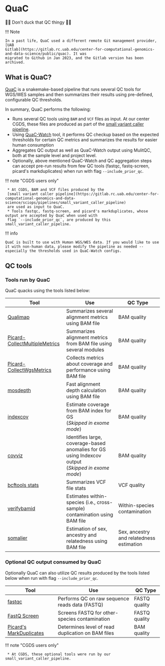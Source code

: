 # QuaC

🦆🦆 Don't duck that QC thingy 🦆🦆


!!! Note

    In a past life, QuaC used a different remote Git management provider, [UAB
    Gitlab](https://gitlab.rc.uab.edu/center-for-computational-genomics-and-data-science/public/quac). It was
    migrated to Github in Jan 2023, and the Gitlab version has been archived.


## What is QuaC?

[QuaC](https://github.com/uab-cgds-worthey/quac) is a snakemake-based pipeline that runs several QC tools for WGS/WES samples and then summarizes their results
using pre-defined, configurable QC thresholds.

In summary, QuaC performs the following:

- Runs several QC tools using `BAM` and `VCF` files as input. At our center CGDS, these files are produced as part of
  the [small variant caller
  pipeline](https://gitlab.rc.uab.edu/center-for-computational-genomics-and-data-science/sciops/pipelines/small_variant_caller_pipeline).
- Using [QuaC-Watch](./quac_watch.md) tool, it performs QC checkup based on the expected thresholds for certain QC metrics and summarizes
  the results for easier human consumption
- Aggregates QC output as well as QuaC-Watch output using MulitQC, both at the sample level and project level.
- Optionally, above mentioned QuaC-Watch and QC aggregation steps can accept pre-run results from few QC tools (fastqc,
   fastq-screen, picard's markduplicates) when run with flag `--include_prior_qc`. 


!!! note "CGDS users only"

     * At CGDS, BAM and VCF files produced by the 
     [small variant caller pipeline](https://gitlab.rc.uab.edu/center-for-computational-genomics-and-data-science/sciops/pipelines/small_variant_caller_pipeline) 
     are used as input to QuaC.
     * Tools fastqc, fastq-screen, and picard's markduplicates, whose output are accepted by QuaC when used with 
     flag `--include_prior_qc`, are produced by this small_variant_caller_pipeline.

!!! info

    QuaC is built to use with Human WGS/WES data. If you would like to use it with non-human data, please modify the pipeline as needed -- especially the thresholds used in QuaC-Watch configs.


## QC tools 

### Tools run by QuaC

QuaC quacks using the tools listed below:

| Tool                                                                                                                       | Use                                                                                                     | QC Type                                  |
| -------------------------------------------------------------------------------------------------------------------------- | ------------------------------------------------------------------------------------------------------- | ---------------------------------------- |
| [Qualimap](http://qualimap.conesalab.org/)                                                                                 | Summarizes several alignment metrics using BAM file                                                     | BAM quality                              |
| [Picard-CollectMultipleMetrics](https://broadinstitute.github.io/picard/command-line-overview.html#CollectMultipleMetrics) | Summarizes alignment metrics from BAM file using several modules                                        | BAM quality                              |
| [Picard-CollectWgsMetrics](https://broadinstitute.github.io/picard/command-line-overview.html#CollectWgsMetrics)           | Collects metrics about coverage and performance using BAM file                                          | BAM quality                              |
| [mosdepth](https://github.com/brentp/mosdepth)                                                                             | Fast alignment depth calculation using BAM file                                                         | BAM quality                              |
| [indexcov](https://github.com/brentp/goleft/tree/master/indexcov)                                                          | Estimate coverage from BAM index for GS <br />(*Skipped in exome mode*)                                 | BAM quality                              |
| [covviz](https://github.com/brwnj/covviz)                                                                                  | Identifies large, coverage-based anomalies for GS using Indexcov output <br />(*Skipped in exome mode*) | BAM quality                              |
| [bcftools stats](https://samtools.github.io/bcftools/bcftools.html#stats)                                                  | Summarizes VCF file stats                                                                               | VCF quality                              |
| [verifybamid](https://github.com/Griffan/VerifyBamID)                                                                      | Estimates within-species (i.e., cross-sample) contamination using BAM file                              | Within-species contamination             |
| [somalier](https://github.com/brentp/somalier)                                                                             | Estimation of sex, ancestry and relatedness using BAM file                                              | Sex, ancestry and relatedness estimation |


### Optional QC output consumed by QuaC

Optionally QuaC can also utilize QC results produced by the tools listed below when run with flag `--include_prior_qc`.


| Tool                                                                                                         | Use                                               | QC Type       |
| ------------------------------------------------------------------------------------------------------------ | ------------------------------------------------- | ------------- |
| [fastqc](https://www.bioinformatics.babraham.ac.uk/projects/fastqc/)                                         | Performs QC on raw sequence reads data (FASTQ)    | FASTQ quality |
| [FastQ Screen](https://www.bioinformatics.babraham.ac.uk/projects/fastq_screen/)                             | Screens FASTQ for other-species contamination     | FASTQ quality |
| [Picard's MarkDuplicates](https://broadinstitute.github.io/picard/command-line-overview.html#MarkDuplicates) | Determines level of read duplication on BAM files | BAM quality   |


!!! note "CGDS users only"

     * At CGDS, these optional tools were run by our small_variant_caller_pipeline.

